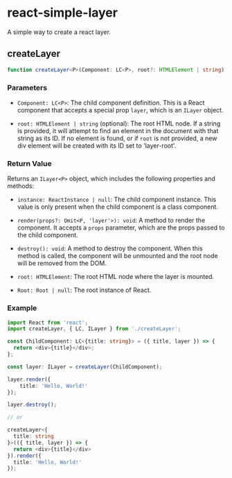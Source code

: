 # react-simple-layer
A simple way to create a react layer.

## createLayer

```typescript
function createLayer<P>(Component: LC<P>, root?: HTMLElement | string): ILayer<P>
```

### Parameters

- `Component: LC<P>`: The child component definition. This is a React component that accepts a special prop `layer`, which is an `ILayer` object.

- `root: HTMLElement | string` (optional): The root HTML node. If a string is provided, it will attempt to find an element in the document with that string as its ID. If no element is found, or if `root` is not provided, a new div element will be created with its ID set to 'layer-root'.

### Return Value

Returns an `ILayer<P>` object, which includes the following properties and methods:

- `instance: ReactInstance | null`: The child component instance. This value is only present when the child component is a class component.

- `render(props?: Omit<P, 'layer'>): void`: A method to render the component. It accepts a `props` parameter, which are the props passed to the child component.

- `destroy(): void`: A method to destroy the component. When this method is called, the component will be unmounted and the root node will be removed from the DOM.

- `root: HTMLElement`: The root HTML node where the layer is mounted.

- `Root: Root | null`: The root instance of React.

### Example

```typescript
import React from 'react';
import createLayer, { LC, ILayer } from './createLayer';

const ChildComponent: LC<{title: string}> = ({ title, layer }) => {
  return <div>{title}</div>;
};

const layer: ILayer = createLayer(ChildComponent);

layer.render({
    title: 'Hello, World!'
});

layer.destroy();

// or

createLayer<{
  title: string
}>(({ title, layer }) => {
  return <div>{title}</div>
}).render({
  title: 'Hello, World!'
});
```
